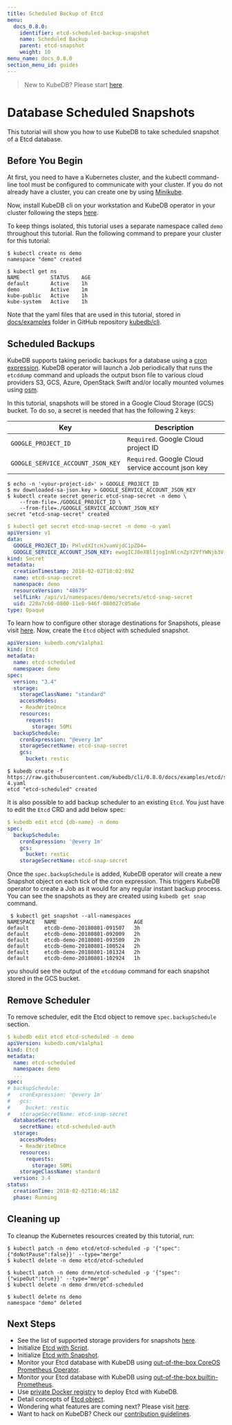 ```yaml
---
title: Scheduled Backup of Etcd
menu:
  docs_0.8.0:
    identifier: etcd-scheduled-backup-snapshot
    name: Scheduled Backup
    parent: etcd-snapshot
    weight: 10
menu_name: docs_0.8.0
section_menu_id: guides
---
```


> New to KubeDB? Please start [here](/docs/concepts/README.md).

# Database Scheduled Snapshots

This tutorial will show you how to use KubeDB to take scheduled snapshot of a Etcd database.

## Before You Begin

At first, you need to have a Kubernetes cluster, and the kubectl command-line tool must be configured to communicate with your cluster. If you do not already have a cluster, you can create one by using [Minikube](https://github.com/kubernetes/minikube).

Now, install KubeDB cli on your workstation and KubeDB operator in your cluster following the steps [here](/docs/setup/install.md).

To keep things isolated, this tutorial uses a separate namespace called `demo` throughout this tutorial. Run the following command to prepare your cluster for this tutorial:

```console
$ kubectl create ns demo
namespace "demo" created

$ kubectl get ns
NAME          STATUS    AGE
default       Active    1h
demo          Active    1m
kube-public   Active    1h
kube-system   Active    1h
```

Note that the yaml files that are used in this tutorial, stored in [docs/examples](https://github.com/kubedb/cli/tree/master/docs/examples) folder in GitHub repository [kubedb/cli](https://github.com/kubedb/cli).

## Scheduled Backups

KubeDB supports taking periodic backups for a database using a [cron expression](https://github.com/robfig/cron/blob/v2/doc.go#L26).  KubeDB operator will launch a Job periodically that runs the `etcddump` command and uploads the output bson file to various cloud providers S3, GCS, Azure, OpenStack Swift and/or locally mounted volumes using [osm](https://github.com/appscode/osm).

In this tutorial, snapshots will be stored in a Google Cloud Storage (GCS) bucket. To do so, a secret is needed that has the following 2 keys:

| Key                               | Description                                                |
|-----------------------------------|------------------------------------------------------------|
| `GOOGLE_PROJECT_ID`               | `Required`. Google Cloud project ID                        |
| `GOOGLE_SERVICE_ACCOUNT_JSON_KEY` | `Required`. Google Cloud service account json key          |

```console
$ echo -n '<your-project-id>' > GOOGLE_PROJECT_ID
$ mv downloaded-sa-json.key > GOOGLE_SERVICE_ACCOUNT_JSON_KEY
$ kubectl create secret generic etcd-snap-secret -n demo \
    --from-file=./GOOGLE_PROJECT_ID \
    --from-file=./GOOGLE_SERVICE_ACCOUNT_JSON_KEY
secret "etcd-snap-secret" created
```

```yaml
$ kubectl get secret etcd-snap-secret -n demo -o yaml
apiVersion: v1
data:
  GOOGLE_PROJECT_ID: PHlvdXItcHJvamVjdC1pZD4=
  GOOGLE_SERVICE_ACCOUNT_JSON_KEY: ewogICJ0eXBlIjogInNlcnZpY2VfYWNjb3V...9tIgp9Cg==
kind: Secret
metadata:
  creationTimestamp: 2018-02-02T10:02:09Z
  name: etcd-snap-secret
  namespace: demo
  resourceVersion: "48679"
  selfLink: /api/v1/namespaces/demo/secrets/etcd-snap-secret
  uid: 220a7c60-0800-11e8-946f-080027c05a6e
type: Opaque
```

To learn how to configure other storage destinations for Snapshots, please visit [here](/docs/concepts/snapshot.md).  Now, create the `Etcd` object with scheduled snapshot.

```yaml
apiVersion: kubedb.com/v1alpha1
kind: Etcd
metadata:
  name: etcd-scheduled
  namespace: demo
spec:
  version: "3.4"
  storage:
    storageClassName: "standard"
    accessModes:
    - ReadWriteOnce
    resources:
      requests:
        storage: 50Mi
  backupSchedule:
    cronExpression: "@every 1m"
    storageSecretName: etcd-snap-secret
    gcs:
      bucket: restic
```

```console
$ kubedb create -f https://raw.githubusercontent.com/kubedb/cli/0.8.0/docs/examples/etcd/snapshot/demo-4.yaml
etcd "etcd-scheduled" created
```

It is also possible to add  backup scheduler to an existing `Etcd`. You just have to edit the `Etcd` CRD and add below spec:

```yaml
$ kubedb edit etcd {db-name} -n demo
spec:
  backupSchedule:
    cronExpression: '@every 1m'
    gcs:
      bucket: restic
    storageSecretName: etcd-snap-secret
```

Once the `spec.backupSchedule` is added, KubeDB operator will create a new Snapshot object on each tick of the cron expression. This triggers KubeDB operator to create a Job as it would for any regular instant backup process. You can see the snapshots as they are created using `kubedb get snap` command.

```console
 $ kubectl get snapshot --all-namespaces
NAMESPACE   NAME                         AGE
default     etcdb-demo-20180801-091507   3h
default     etcdb-demo-20180801-092009   2h
default     etcdb-demo-20180801-093509   2h
default     etcdb-demo-20180801-100524   2h
default     etcdb-demo-20180801-101324   2h
default     etcdb-demo-20180801-102924   1h

```

you should see the output of the `etcddump` command for each snapshot stored in the GCS bucket.

## Remove Scheduler

To remove scheduler, edit the Etcd object  to remove `spec.backupSchedule` section.

```yaml
$ kubedb edit etcd etcd-scheduled -n demo
apiVersion: kubedb.com/v1alpha1
kind: Etcd
metadata:
  name: etcd-scheduled
  namespace: demo
  ...
spec:
# backupSchedule:
#   cronExpression: '@every 1m'
#   gcs:
#     bucket: restic
#   storageSecretName: etcd-snap-secret
  databaseSecret:
    secretName: etcd-scheduled-auth
  storage:
    accessModes:
    - ReadWriteOnce
    resources:
      requests:
        storage: 50Mi
    storageClassName: standard
  version: 3.4
status:
  creationTime: 2018-02-02T10:46:18Z
  phase: Running
```

## Cleaning up

To cleanup the Kubernetes resources created by this tutorial, run:

```console
$ kubectl patch -n demo etcd/etcd-scheduled -p '{"spec":{"doNotPause":false}}' --type="merge"
$ kubectl delete -n demo etcd/etcd-scheduled

$ kubectl patch -n demo drmn/etcd-scheduled -p '{"spec":{"wipeOut":true}}' --type="merge"
$ kubectl delete -n demo drmn/etcd-scheduled

$ kubectl delete ns demo
namespace "demo" deleted
```

## Next Steps

- See the list of supported storage providers for snapshots [here](/docs/concepts/snapshot.md).
- Initialize [Etcd with Script](/docs/guides/etcd/initialization/using-script.md).
- Initialize [Etcd with Snapshot](/docs/guides/etcd/initialization/using-snapshot.md).
- Monitor your Etcd database with KubeDB using [out-of-the-box CoreOS Prometheus Operator](/docs/guides/etcd/monitoring/using-coreos-prometheus-operator.md).
- Monitor your Etcd database with KubeDB using [out-of-the-box builtin-Prometheus](/docs/guides/etcd/monitoring/using-builtin-prometheus.md).
- Use [private Docker registry](/docs/guides/etcd/private-registry/using-private-registry.md) to deploy Etcd with KubeDB.
- Detail concepts of [Etcd object](/docs/concepts/databases/etcd.md).
- Wondering what features are coming next? Please visit [here](/docs/roadmap.md).
- Want to hack on KubeDB? Check our [contribution guidelines](/docs/CONTRIBUTING.md).
